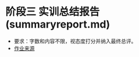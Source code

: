 # 阶段三 实训总结报告(summaryreport.md)

 - 要求：字数和内容不限，视态度打分并纳入最终总评。
 - [作业来源](https://se-2018.github.io/Stage3.html#%E5%88%B6%E5%93%81)

